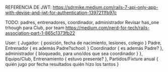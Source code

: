 REFERENCIA DE JWT: https://sdrmike.medium.com/rails-7-api-only-app-with-devise-and-jwt-for-authentication-1397211fb97c

TODO: padres, entrenadores, coordinador, administrador
Revisar has_one trhough para Club, por team
https://medium.com/nerd-for-tech/rails-association-part-1-865c1373fb22

User: {
    Jugador: {
        posición,
        fecha de nacimiento,
        lesiones,
        colegio
    }
    Padre,
    Entrenador {
        es además Padre?school:
    }
    Coordinador {
        es además Padre?
    },
    administrador {
        bloqueado, para uno/dos que sea coordinador
    }
},
Equipo/Club,
Entrenamiento {
    estuvo presente?
},
Partidos/Fixture anual {
    quién jugo por fecha
    resultados
    quién hizo los tantos
}